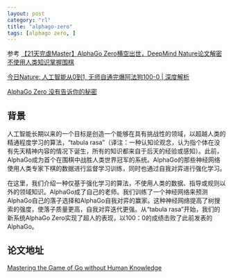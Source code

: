 ```yaml
---
layout: post
category: "rl"
title: "alphago-zero"
tags: [alphago zero, ]
---
```


参考
[【21天完虐Master】AlphaGo Zero横空出世，DeepMind Nature论文解密不使用人类知识掌握围棋](https://mp.weixin.qq.com/s?__biz=MzI3MTA0MTk1MA==&mid=2652006424&idx=1&sn=d0be3ac450e735cbd9946de4f155fc42&chksm=f1211ce9c65695ff159a3f44d31abc92ad9494bef122082a09089d3ffeaa9e74678db1256392&mpshare=1&scene=1&srcid=10192t2Uq9DfDmj8F6gQ652a&pass_ticket=h3hZq0WHA7Cyui0YBndmrxji2MHJPRFf2%2F6zqKyUTOnTIhZZuESFoAbpmgeoETVa#rd)

[今日Nature: 人工智能从0到1, 无师自通完爆阿法狗100-0 | 深度解析](https://mp.weixin.qq.com/s?__biz=MzA4NDQwNDQ2Nw==&mid=2650480675&idx=1&sn=9cfb29cb37fa28892cae59775ba6b816&chksm=87e831bfb09fb8a92f24ad7516e51ca215cefa627d3fa0d4a82b334418a8311dd37ee02e9e29&mpshare=1&scene=1&srcid=1019QrErNgHVFjp0D7xARMyj&pass_ticket=h3hZq0WHA7Cyui0YBndmrxji2MHJPRFf2%2F6zqKyUTOnTIhZZuESFoAbpmgeoETVa#rd)

[AlphaGo Zero 没有告诉你的秘密](https://mp.weixin.qq.com/s?__biz=MjM5ODIzNDQ3Mw==&mid=2649967631&idx=1&sn=c3ebeaa66be9a920bfdad91020da3ed1&chksm=beca3c0989bdb51f9ff1d3f89cbe05d5b0822db9fa89d912abfe6660e6c070abeabcf44b733f&mpshare=1&scene=1&srcid=1019F9cifstsNiGxC0gaOwGc&pass_ticket=h3hZq0WHA7Cyui0YBndmrxji2MHJPRFf2%2F6zqKyUTOnTIhZZuESFoAbpmgeoETVa#rd)

## 背景

人工智能长期以来的一个目标是创造一个能够在具有挑战性的领域，以超越人类的精通程度学习的算法，“tabula rasa”（译注：一种认知论观念，认为指个体在没有先天精神内容的情况下诞生，所有的知识都来自于后天的经验或感知）。此前，AlphaGo成为首个在围棋中战胜人类世界冠军的系统。AlphaGo的那些神经网络使用人类专家下棋的数据进行监督学习训练，同时也通过自我对弈进行强化学习。

在这里，我们介绍一种仅基于强化学习的算法，不使用人类的数据、指导或规则以外的领域知识。AlphaGo成了自己的老师。我们训练了一个神经网络来预测AlphaGo自己的落子选择和AlphaGo自我对弈的赢家。这种神经网络提高了树搜索的强度，使落子质量更高，自我对弈迭代更强。从“tabula rasa”开始，我们的新系统AlphaGo Zero实现了超人的表现，以100：0的成绩击败了此前发表的AlphaGo。

## 论文地址

[Mastering the Game of Go without Human Knowledge](../assets/agz_unformatted_nature.pdf)


